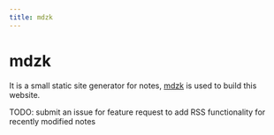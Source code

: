 ```yaml
---
title: mdzk
---
```


# mdzk

It is a small static site generator for notes, [mdzk](https://github.com/mdzk-rs/mdzk) is used to build this website. 

TODO: submit an issue for feature request to add RSS functionality for recently modified notes